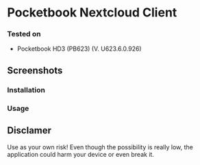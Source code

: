 # Pocketbook Nextcloud Client





### Tested on
* Pocketbook HD3 (PB623) (V. U623.6.0.926)

## Screenshots

### Installation


### Usage





## Disclamer

Use as your own risk! 
Even though the possibility is really low, the application could harm your device or even break it.


